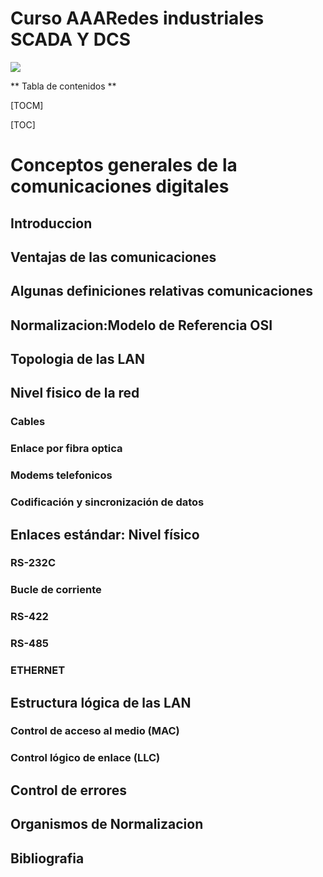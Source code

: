   # Curso AAARedes industriales SCADA Y DCS
  ![](https://i.pinimg.com/originals/a2/b5/19/a2b519c7bd52bc63ea6052964790ebec.png)

  ** Tabla de contenidos **
  
  [TOCM]
  
  [TOC]
  
  
  # Conceptos  generales  de la comunicaciones digitales
  ## Introduccion
  ## Ventajas  de las comunicaciones
  ## Algunas  definiciones  relativas  comunicaciones
  ## Normalizacion:Modelo de Referencia OSI
  ## Topologia de las LAN
  ## Nivel fisico de la red
  ### Cables
  ### Enlace por fibra optica
  ### Modems telefonicos
  ### Codificación y  sincronización de datos
  ## Enlaces estándar: Nivel  físico
  ### RS-232C
  ### Bucle de corriente
  ### RS-422
  ### RS-485
  ### ETHERNET

  ## Estructura lógica de las  LAN
  ### Control de acceso al  medio (MAC)
  ### Control lógico de enlace (LLC)
  ## Control de errores
  ## Organismos  de Normalizacion
  ## Bibliografia
